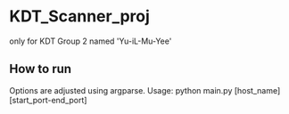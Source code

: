 # KDT_Scanner_proj
only for KDT Group 2 named 'Yu-iL-Mu-Yee'

## How to run
Options are adjusted using argparse.
Usage:
    python main.py [host_name][start_port-end_port]

